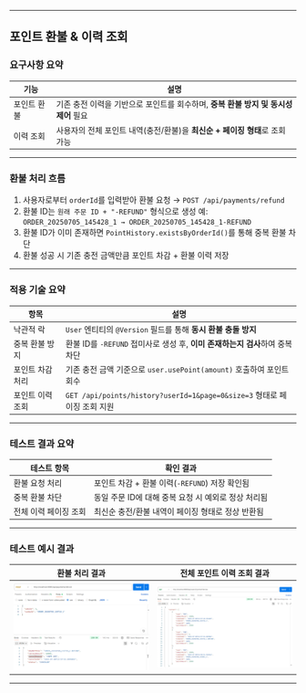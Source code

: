 

---

##  포인트 환불 & 이력 조회

###  요구사항 요약

| 기능     | 설명                                                 |
| ------ | -------------------------------------------------- |
| 포인트 환불 | 기존 충전 이력을 기반으로 포인트를 회수하며, **중복 환불 방지 및 동시성 제어** 필요 |
| 이력 조회  | 사용자의 전체 포인트 내역(충전/환불)을 **최신순 + 페이징 형태**로 조회 가능     |

---

###  환불 처리 흐름

1. 사용자로부터 `orderId`를 입력받아 환불 요청 → `POST /api/payments/refund`
2. 환불 ID는 `원래 주문 ID + "-REFUND"` 형식으로 생성
   예: `ORDER_20250705_145428_1 → ORDER_20250705_145428_1-REFUND`
3. 환불 ID가 이미 존재하면 `PointHistory.existsByOrderId()`를 통해 중복 환불 차단
4. 환불 성공 시 기존 충전 금액만큼 포인트 차감 + 환불 이력 저장

---

###  적용 기술 요약

| 항목        | 설명                                                             |
| --------- | -------------------------------------------------------------- |
| 낙관적 락     | `User` 엔티티의 `@Version` 필드를 통해 **동시 환불 충돌 방지**                  |
| 중복 환불 방지  | 환불 ID를 `-REFUND` 접미사로 생성 후, **이미 존재하는지 검사**하여 중복 차단            |
| 포인트 차감 처리 | 기존 충전 금액 기준으로 `user.usePoint(amount)` 호출하여 포인트 회수              |
| 포인트 이력 조회 | `GET /api/points/history?userId=1&page=0&size=3` 형태로 페이징 조회 지원 |

---

###  테스트 결과 요약

| 테스트 항목       | 확인 결과                           |
| ------------ | ------------------------------- |
| 환불 요청 처리     |  포인트 차감 + 환불 이력(`-REFUND`) 저장 확인됨 |
| 중복 환불 차단     |  동일 주문 ID에 대해 중복 요청 시 예외로 정상 처리됨 |
| 전체 이력 페이징 조회 |  최신순 충전/환불 내역이 페이징 형태로 정상 반환됨   |

---

###  테스트 예시 결과

| 환불 처리 결과                                                      | 전체 포인트 이력 조회 결과                                                |
| ------------------------------------------------------------- | -------------------------------------------------------------- |
| <img src="../images/payment-refund-example.png" width="340"/> | <img src="../images/payment-history-example.png" width="340"/> |


---

